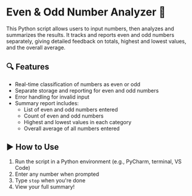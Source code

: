 # Even & Odd Number Analyzer 🧮

This Python script allows users to input numbers, then analyzes and summarizes the results. It tracks and reports even and odd numbers separately, giving detailed feedback on totals, highest and lowest values, and the overall average.

## 🔍 Features

- Real-time classification of numbers as even or odd
- Separate storage and reporting for even and odd numbers
- Error handling for invalid input
- Summary report includes:
  - List of even and odd numbers entered
  - Count of even and odd numbers
  - Highest and lowest values in each category
  - Overall average of all numbers entered

## ▶️ How to Use

1. Run the script in a Python environment (e.g., PyCharm, terminal, VS Code)
2. Enter any number when prompted
3. Type `stop` when you're done
4. View your full summary!

